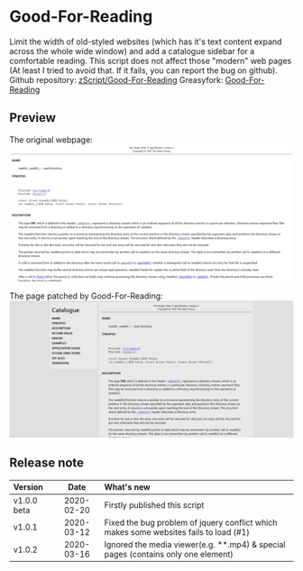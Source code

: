 # Good-For-Reading

Limit the width of old-styled websites (which has it's text content expand across the whole wide window) and add a catalogue sidebar for a comfortable reading. This script does not affect those "modern" web pages (At least I tried to avoid that. If it fails, you can report the bug on github).
Github repository: [zScript/Good-For-Reading](https://github.com/li-zyang/zScripts/tree/master/Good-For-Reading)
Greasyfork: [Good-For-Reading](https://greasyfork.org/en/scripts/396654-good-for-reading)

## Preview
The original webpage: 
![screenshot-original](https://github.com/li-zyang/zScripts/raw/master/Good-For-Reading/Screenshot-original.png)

The page patched by Good-For-Reading:
![screenshot-patched](https://github.com/li-zyang/zScripts/raw/master/Good-For-Reading/Screenshot-patched.png)

## Release note
|Version     |Date       |What's new                          |  
|:-----------|:---------:|:-----------------------------------|  
|v1.0.0 beta |2020-02-20 |Firstly published this script       |  
|v1.0.1      |2020-03-12 |Fixed the bug problem of jquery conflict which makes some websites fails to load (#1)|  
|v1.0.2      |2020-03-16 |Ignored the media viewer(e.g. **.mp4) & special pages (contains only one element)|  